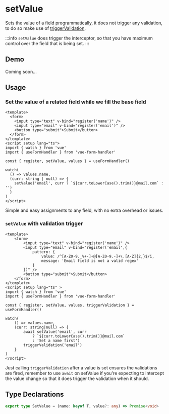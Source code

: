 # setValue

Sets the value of a field programmatically, it does not trigger any validation, to do so make use of [triggerValidation](/api/use-form-handler/trigger-validation).

:::info
`setValue` does trigger the interceptor, so that you have maximum control over the field that is being set.
:::

## Demo

Coming soon...

## Usage

### Set the value of a related field while we fill the base field

```vue
<template>
  <form>
    <input type="text" v-bind="register('name')" />
    <input type="email" v-bind="register('email')" />
    <button type="submit">Submit</button>
  </form>
</template>
<script setup lang="ts">
import { watch } from 'vue'
import { useFormHandler } from 'vue-form-handler'

const { register, setValue, values } = useFormHandler()

watch(
  () => values.name,
  (curr: string | null) => {
    setValue('email', curr ? `${curr.toLowerCase().trim()}@mail.com` : '')
  }
)
</script>
```

Simple and easy assignments to any field, with no extra overhead or issues.

### `setValue` with validation trigger

```vue{5-7,25}
<template>
    <form>
        <input type="text" v-bind="register('name')" />
        <input type="email" v-bind="register('email',{
            pattern: {
                value: /^[A-Z0-9._%+-]+@[A-Z0-9.-]+\.[A-Z]{2,}$/i,
                message: 'Email field is not a valid regex'
            }
        })" />
        <button type="submit">Submit</button>
    </form>
</template>
<script setup lang="ts" >
import { watch } from 'vue'
import { useFormHandler } from 'vue-form-handler'

const { register, setValue, values, triggerValidation } = useFormHandler()

watch(
    () => values.name,
    (curr: string|null) => {
        await setValue('email', curr
            ? `${curr.toLowerCase().trim()}@mail.com`
            : 'Set a name first')
        triggerValidation('email')
    }
)
</script>
```

Just calling `triggerValidation` after a value is set ensures the validations are fired, remember to use `await` on setValue if you're expecting to intercept the value change so that it does trigger the validation when it should.

## Type Declarations

```ts
export type SetValue = (name: keyof T, value?: any) => Promise<void>
```
